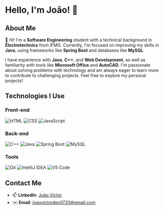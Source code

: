 # Hello, I'm João! 👋  

## About Me  
👋 Hi! I'm a **Software Engineering** student with a technical background in **Electrotechnics** from IFMG. Currently, I'm focused on improving my skills in **Java**, using frameworks like **Spring Boot** and databases like **MySQL**.  

I have experience with **Java**, **C++**, and **Web Development**, as well as familiarity with tools like **Microsoft Office** and **AutoCAD**. I'm passionate about solving problems with technology and am always eager to learn more to contribute to challenging projects. Feel free to explore my personal projects!  

## Technologies I Use  
### Front-end  
![HTML](https://img.shields.io/badge/HTML-E34F26?style=for-the-badge&logo=html5&logoColor=white) 
![CSS](https://img.shields.io/badge/CSS-1572B6?style=for-the-badge&logo=css3&logoColor=white)
![JavaScript](https://img.shields.io/badge/JavaScript-F7DF1E?style=for-the-badge&logo=javascript&logoColor=black)

### Back-end  
![C++](https://img.shields.io/badge/C%2B%2B-00599C?style=for-the-badge&logo=c%2B%2B&logoColor=white)
![Java](https://img.shields.io/badge/Java-ED8B00?style=for-the-badge&logo=openjdk&logoColor=white)
![Spring Boot](https://img.shields.io/badge/Spring_Boot-6DB33F?style=for-the-badge&logo=spring&logoColor=white)
![MySQL](https://img.shields.io/badge/MySQL-4479A1?style=for-the-badge&logo=mysql&logoColor=white)

### Tools  
![Git](https://img.shields.io/badge/Git-F05032?style=for-the-badge&logo=git&logoColor=white) 
![IntelliJ IDEA](https://img.shields.io/badge/IntelliJ_IDEA-000000?style=for-the-badge&logo=intellij-idea&logoColor=white)
![VS Code](https://img.shields.io/badge/VS_Code-007ACC?style=for-the-badge&logo=visual-studio-code&logoColor=white)

## Contact Me  
- 📫 **LinkedIn**: [João Victor](www.linkedin.com/in/joão-victor-218b26315)  
- ✉️ **Email**: joaovictordev0720@gmail.com
